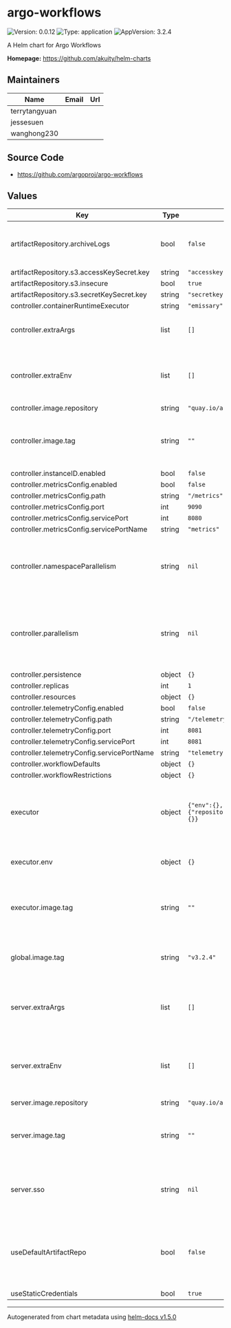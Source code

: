 # argo-workflows

![Version: 0.0.12](https://img.shields.io/badge/Version-0.0.12-informational?style=flat-square) ![Type: application](https://img.shields.io/badge/Type-application-informational?style=flat-square) ![AppVersion: 3.2.4](https://img.shields.io/badge/AppVersion-3.2.4-informational?style=flat-square)

A Helm chart for Argo Workflows

**Homepage:** <https://github.com/akuity/helm-charts>

## Maintainers

| Name | Email | Url |
| ---- | ------ | --- |
| terrytangyuan |  |  |
| jessesuen |  |  |
| wanghong230 |  |  |

## Source Code

* <https://github.com/argoproj/argo-workflows>

## Values

| Key | Type | Default | Description |
|-----|------|---------|-------------|
| artifactRepository.archiveLogs | bool | `false` | Archive the main container logs as an artifact |
| artifactRepository.s3.accessKeySecret.key | string | `"accesskey"` |  |
| artifactRepository.s3.insecure | bool | `true` |  |
| artifactRepository.s3.secretKeySecret.key | string | `"secretkey"` |  |
| controller.containerRuntimeExecutor | string | `"emissary"` |  |
| controller.extraArgs | list | `[]` | Extra arguments to be added to the controller |
| controller.extraEnv | list | `[]` | Extra environment variables to provide to the controller container |
| controller.image.repository | string | `"quay.io/argoproj/workflow-controller"` |  |
| controller.image.tag | string | `""` | Overrides the image tag whose default is the chart appVersion. |
| controller.instanceID.enabled | bool | `false` |  |
| controller.metricsConfig.enabled | bool | `false` |  |
| controller.metricsConfig.path | string | `"/metrics"` |  |
| controller.metricsConfig.port | int | `9090` |  |
| controller.metricsConfig.servicePort | int | `8080` |  |
| controller.metricsConfig.servicePortName | string | `"metrics"` |  |
| controller.namespaceParallelism | string | `nil` | Limits the maximum number of incomplete workflows in a namespace |
| controller.parallelism | string | `nil` | Parallelism dictates how many workflows can be running at the same time |
| controller.persistence | object | `{}` |  |
| controller.replicas | int | `1` |  |
| controller.resources | object | `{}` |  |
| controller.telemetryConfig.enabled | bool | `false` |  |
| controller.telemetryConfig.path | string | `"/telemetry"` |  |
| controller.telemetryConfig.port | int | `8081` |  |
| controller.telemetryConfig.servicePort | int | `8081` |  |
| controller.telemetryConfig.servicePortName | string | `"telemetry"` |  |
| controller.workflowDefaults | object | `{}` |  |
| controller.workflowRestrictions | object | `{}` |  |
| executor | object | `{"env":{},"image":{"repository":"quay.io/argoproj/argoexec","tag":""},"resources":{}}` | Executor controls how the init and wait container should be customized |
| executor.env | object | `{}` | Adds environment variables for the executor. |
| executor.image.tag | string | `""` | Overrides the image tag whose default is the chart appVersion. |
| global.image.tag | string | `"v3.2.4"` | If defined, a tag applied to all Argo Workflows deployments |
| server.extraArgs | list | `[]` | Extra arguments to provide to the Argo server binary. |
| server.extraEnv | list | `[]` | Extra environment variables to provide to the argo-server container |
| server.image.repository | string | `"quay.io/argoproj/argocli"` |  |
| server.image.tag | string | `""` | Overrides the image tag whose default is the chart appVersion. |
| server.sso | string | `nil` | SSO configuration when SSO is specified as a server auth mode. |
| useDefaultArtifactRepo | bool | `false` | Influences the creation of the ConfigMap for the workflow-controller itself. |
| useStaticCredentials | bool | `true` |  |

----------------------------------------------
Autogenerated from chart metadata using [helm-docs v1.5.0](https://github.com/norwoodj/helm-docs/releases/v1.5.0)
